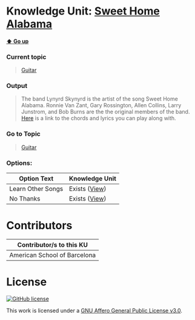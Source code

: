 # Knowledge Unit: [Sweet Home Alabama](../../knowledge_units/guitar/sweet-home-alabama.md)

#### [:arrow_up: Go up](../../topics/guitar.md)
### Current topic
> [Guitar](../../topics/guitar.md)
### Output
> The band Lynyrd Skynyrd is the artist of  the song Sweet Home Alabama. Ronnie Van Zant, Gary Rossington, Allen Collins, Larry Junstrom, and Bob Burns are the the original members of the band. [Here](https://tabs.ultimate-guitar.com/tab/lynyrd-skynyrd/sweet-home-alabama-chords-849467) is a link to the chords and lyrics you can play along with.
### Go to Topic
> [Guitar](../../topics/guitar.md)

### Options: 

| Option Text | Knowledge Unit |
| - | - |  
| Learn Other Songs  |  Exists ([View](../../knowledge_units/guitar/learn-other-songs.md))  |  
| No Thanks  |  Exists ([View](../../knowledge_units/guitar/no-thanks.md))  | 

# Contributors

| Contributor/s to this KU |
| - | 
| American School of Barcelona |

# License
[![GitHub license](https://img.shields.io/github/license/inbrainz/cerebro)](https://github.com/inbrainz/cerebro/blob/master/LICENSE)

This work is licensed under a [GNU Affero General Public License v3.0](https://www.gnu.org/licenses/agpl-3.0.txt).